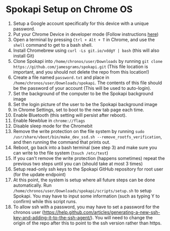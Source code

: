 # Spokapi Setup on Chrome OS

1. Setup a Google account specifically for this device with a unique password.
2. Put your Chrome Device in developer mode (Follow instructions [here](https://archlinuxarm.org/platforms/armv7/rockchip/asus-chromebit-cs10))
3. Open a terminal by pressing `Ctrl + Alt + T` in Chrome, and use the `shell` command to get to a bash shell.
4. Install Chromebrew using `curl -Ls git.io/vddgY | bash` (this will also install Git)
5. Clone Spokapi into `/home/chronos/user/Downloads` by running `git clone https://github.com/jamesgrams/spokapi.git` (This file location is important, and you should not delete the repo from this location!)
6. Create a file named `password.txt` and place in `/home/chronos/user/Downloads/spokapi`. The contents of this file should be the password of your account (This will be used to auto-login).
7. Set the background of the computer to be the Spokapi background image
8. Set the login picture of the user to be the Spokapi background image
9. In Chrome Settings, set to boot to the new tab page each time.
10. Enable Bluetooth (this setting will persist after reboot).
11. Enable Newblue in `chrome://flags`
12. Disable sleep mode for the Chromebit
13. Remove the write protection on the file system by running `sudo /usr/share/vboot/bin/make_dev_ssd.sh --remove_rootfs_verification`, and then running the command that prints out.
14. Reboot, go back into a bash terminal (see step 3) and make sure you can write to the file system (`touch /etc/test`)
15. If you can't remove the write protection (happens sometimes) repeat the previous two steps until you can (should take at most 3 times)
16. Setup read-only ssh keys to the Spokapi GitHub repository for root user (for the update endpoint)
17. At this point, the system is setup where all future steps can be done automatically. Run `/home/chronos/user/Downloads/spokapi/scripts/setup.sh` to setup Spokapi. You may have to input some information (such as typing Y to confirm) while this script runs.
18. To allow ssh with a password, you may have to set a password for the chronos user (https://help.github.com/articles/generating-a-new-ssh-key-and-adding-it-to-the-ssh-agent/). You will need to change the origin of the repo after this to point to the ssh version rather than https.